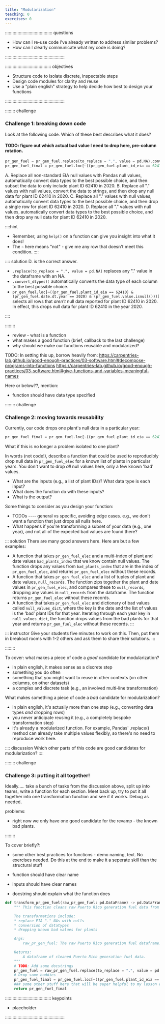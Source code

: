 ```yaml
---
title: "Modularization"
teaching: 0
exercises: 0
---
```


:::::::::::::::::::::::::::::::::::::: questions

- How can I re-use code I've already written to address similar problems?
- How can I clearly communicate what my code is doing?

::::::::::::::::::::::::::::::::::::::::::::::::

::::::::::::::::::::::::::::::::::::: objectives

- Structure code to isolate discrete, inspectable steps
- Design code modules for clarity and reuse
- Use a "plain english" strategy to help decide how best to design your functions

::::::::::::::::::::::::::::::::::::::::::::::::


:::::::: challenge

### Challenge 1: breaking down code

Look at the following code. Which of these best describes what it does?

#### TODO: figure out which actual bad value I need to drop here, pre-column rotation.

```python
pr_gen_fuel = pr_gen_fuel.replace(to_replace = ".", value = pd.NA).convert_dtypes()
pr_gen_fuel_final = pr_gen_fuel.loc[~((pr_gen_fuel.plant_id_eia == 62410) & (pr_gen_fuel.date.dt.year == 2020) & (pr_gen_fuel.value.isnull()))]
```

A. Replace all non-standard EIA null values with Pandas null values, automatically convert data types to the best possible choice, and then subset the data to only include plant ID 62410 in 2020.
B. Replace all "." values with null values, convert the data to strings, and then drop any null data for plant ID 62410 in 2020.
C. Replace all "." values with null values, automatically convert data types to the best possible choice, and then drop a single row for plant ID 62410 in 2020.
D. Replace all "." values with null values, automatically convert data types to the best possible choice, and then drop any null data for plant ID 62410 in 2020.

::::hint
- Remember, using `help()` on a function can give you insight into what it does!
- The `~` here means "not" - give me any row that doesn't meet this condition.
::::

:::: solution
D. is the correct answer.

- `.replace(to_replace = ".", value = pd.NA)` replaces any "." value in the dataframe with an NA.
- `.convert_dtypes()` automatically converts the data type of each column to the best possible choice.
- `pr_gen_fuel.loc[~((pr_gen_fuel.plant_id_eia == 62410) & (pr_gen_fuel.date.dt.year == 2020) & (pr_gen_fuel.value.isnull()))]` selects all rows that *aren't* null data reported for plant ID 62410 in 2020. In effect, this drops null data for plant ID 62410 in the year 2020.

::::

::::::::

* review - what is a function
* what makes a good function (brief, callback to the last challenge)
* why should we make our functions reusable and modularized?

TODO: In setting this up, borrow heavily from:
https://carpentries-lab.github.io/good-enough-practices/03-software.html#decompose-programs-into-functions
https://carpentries-lab.github.io/good-enough-practices/03-software.html#give-functions-and-variables-meaningful-names

Here or below??, mention:
* function should have data type specified

:::::::: challenge

### Challenge 2: moving towards reusability

Currently, our code drops one plant's null data in a particular year:

```python
pr_gen_fuel_final = pr_gen_fuel.loc[~((pr_gen_fuel.plant_id_eia == 62410) & (pr_gen_fuel.date.dt.year == 2020) & (pr_gen_fuel.value.isnull()))]
```

What if this is no longer a problem isolated to one plant?

In words (not code!), describe a function that could be used to reproducibly drop null
data in `pr_gen_fuel_elec` for a known list of plants in particular years. You
don't want to drop *all* null values here, only a few known 'bad' values.

* What are the inputs (e.g., a list of plant IDs)? What data type is each input?
* What does the function do with these inputs?
* What is the output?

Some things to consider as you design your function:
* TODOs ---- general vs specific, avoiding edge cases. e.g., we don't want a function
that just drops all nulls here.
* What happens if you're transforming a subset of your data (e.g., one year), and not
all of the expected bad values are found there?

::: solution
There are many good answers here. Here are but a few examples:
* A function that takes `pr_gen_fuel_elec` and a multi-index of plant and date values
`bad_plants_index` that we know contain null values. The function drops any values from
`bad_plants_index` that are in the index of `pr_gen_fuel_elec`, and returns `pr_gen_fuel_elec` without these records.
* A function that takes `pr_gen_fuel_elec` and a list of tuples of plant and date
values, `null_records`. The function zips together the plant and date values in
`pr_gen_fuel_elec`, and compares these to `null_records`, dropping any values in
`null_records` from the dataframe. The function returns `pr_gen_fuel_elec` without these records.
* A function that takes `pr_gen_fuel_elec` and dictionary of bad values called
`null_values_dict`, where the key is the date and the list of values is the 'bad' plant
IDs for that year. Iterating through each year key in `null_values_dict`, the function drops values
from the bad plants for that year and returns `pr_gen_fuel_elec` without these records.
:::

::: instructor
Give your students five minutes to work on this. Then, put them in breakout rooms with
1-2 others and ask them to share their solutions.
:::

::::::::

To cover: what makes a piece of code a *good* candidate for modularization?
- in plain english, it makes sense as a discrete step
- something you do often
- something that you might want to reuse in other contexts (on other columns, on other datasets)
- a complex and discrete task (e.g., an involved multi-line transformation)

What makes something a piece of code a *bad* candidate for modularization?
- in plain english, it's actually more than one step (e.g., converting data types *and* dropping rows)
- you never anticipate reusing it (e.g., a completely bespoke transformation step)
- it's already a modularized function. For example, Pandas' .replace() method can already
take multiple values flexibly, so there's no need to reproduce work here.

:::: discussion
Which other parts of this code are good candidates for modularization?
::::

:::::::: challenge

### Challenge 3: putting it all together!

Ideally..... take a bunch of tasks from the discussion above, split up into teams,
write a function for each section. Meet back up, try to put it all together into one
transformation function and see if it works. Debug as needed.

problems:
* right now we only have one good candidate for the revamp - the known bad plants.

::::::::

To cover briefly?:
* some other best practices for functions - demo naming, text. No exercises needed.
Do this at the end to make it a seperate skill than the structural stuff

* function should have clear name
* inputs should have clear names
* docstring should explain what the function does

```python
def transform_pr_gen_fuel(raw_pr_gen_fuel: pd.DataFrame) -> pd.DataFrame:
    """ This function cleans raw Puerto Rico generation fuel data from EIA 923.

    The transformations include:
    * replace EIA "." NAs with nulls
    * conversion of datatypes
    * dropping known bad values for plants

    Args:
        raw_pr_gen_fuel: The raw Puerto Rico generation fuel dataframe.

    Returns:
        A dataframe of cleaned Puerto Rico generation fuel data.
    """
    # TODO: Add some docstrings
    pr_gen_fuel = raw_pr_gen_fuel.replace(to_replace = ".", value = pd.NA).convert_dtypes()
    # Drop some baddies
    pr_gen_fuel_final = pr_gen_fuel.loc[~((pr_gen_fuel.plant_id_eia == 62410) & (pr_gen_fuel.date.dt.year == 2020) & (pr_gen_fuel.value.isnull()))]
    ### some other stuff here that will be super helpful to my lesson development
    return pr_gen_fuel_final
```

::::::::::::::::::::::::::::::::::::: keypoints

- placeholder

::::::::::::::::::::::::::::::::::::::::::::::::